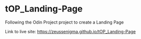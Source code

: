 # tOP_Landing-Page

Following the Odin Project project to create a Landing Page

Link to live site: https://zeussenigma.github.io/tOP_Landing-Page
